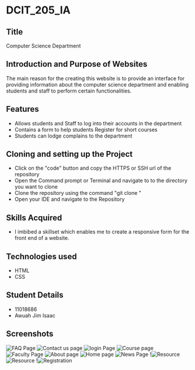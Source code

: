 # DCIT_205_IA

## Title
Computer Science Department 

## Introduction and Purpose of Websites
The main reason for the creating this website is to provide an interface for providing information about the computer science department and enabling students and staff to perform certain functionalities.

## Features
- Allows students and Staff to log into their accounts in the department
- Contains a form to help students Register for short courses
- Students can lodge complains to the department

## Cloning and setting up the Project
- Click on the "code" button and copy the HTTPS or SSH url of the repository 
- Open the Command prompt or Terminal and navigate to to the directory you want to clone 
- Clone the repository using the command "git clone <repository url>"
- Open your IDE and navigate to the Repository

## Skills Acquired 
-  I imbibed a skillset which enables me to create a responsive form for the front end of a website.

## Technologies used 
- HTML
- CSS 

## Student Details 
- 11018686
- Awuah Jim Isaac 

## Screenshots
![FAQ Page](FAQ.jpeg) 
![Contact us page](contactus.jpeg) 
![login Page](<log in.jpeg>) 
![Course page](<courses page.jpeg>) 
![Faculty Page](Faculty.jpeg) 
![About page](<About Page.jpeg>) 
![Home page](<Home page.jpeg>) 
![News Page](<News Page.jpeg>)
!![Resource](Resources2.PNG) 
![Resource](Resources.PNG)
!![Registration](registration.jpeg)